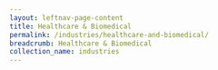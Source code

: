 ```yaml
---
layout: leftnav-page-content
title: Healthcare & Biomedical
permalink: /industries/healthcare-and-biomedical/
breadcrumb: Healthcare & Biomedical
collection_name: industries
---
```

